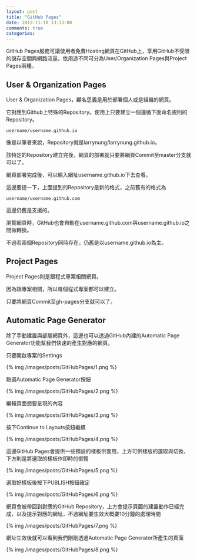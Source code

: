 ```yaml
---
layout: post
title: "GitHub Pages"
date: 2013-11-10 13:13:00
comments: true
categories: 
---
```


GitHub Pages服務可讓使用者免費Hosting網頁在GitHub上，享用GitHub不受限的儲存空間與網路流量。依用途不同可分為User/Organization Pages與Project Pages兩種。

<!--more-->

User & Organization Pages
----------------------------
User & Organization Pages，顧名思義是用於部署個人或是組織的網頁。 

它對應到Github上特殊的Repository。使用上只要建立一個遵循下面命名規則的Repository。

    username/username.github.io


像是以筆者來說，Repository就是larrynung/larrynung.github.io。 


該特定的Repository建立完後，網頁的部署就只要將網頁Commit至master分支就可以了。 


網頁部署完成後，可以輸入網址username.github.io下去查看。


這邊要提一下，上面提到的Repository是新的格式，之前舊有的格式為

    username/username.github.com


這邊仍舊是支援的。 


瀏覽網頁時，GitHub也會自動在username.github.com與username.github.io之間做轉換。 


不過若兩個Repository同時存在，仍舊是以username.github.io為主。
   

Project Pages
--------------
Project Pages則是跟程式專案相關網頁。   


因為跟專案相關，所以每個程式專案都可以建立。 


只要將網頁Commit至gh-pages分支就可以了。 


Automatic Page Generator
------------------------
除了手動建置與部屬網頁外，這邊也可以透過GitHub內建的Automatic Page Generator功能幫我們快速的產生對應的網頁。  

只要開啟專案的Settings

{% img /images/posts/GitHubPages/1.png %}


點選Automatic Page Generator按鈕

{% img /images/posts/GitHubPages/2.png %}


編輯頁面想要呈現的內容

{% img /images/posts/GitHubPages/3.png %}


按下Continue to Layouts按鈕繼續

{% img /images/posts/GitHubPages/4.png %}


這邊GitHub Pages會提供一些預設的樣板供套用，上方可供樣版的選取與切換，下方則是將選取的樣板作即時的御覽

{% img /images/posts/GitHubPages/5.png %}


選取好樣板後按下PUBLISH按鈕確定

{% img /images/posts/GitHubPages/6.png %}


網頁會被帶回到對應的GitHub Repository，上方會提示頁面的建置動作已經完成，以及提示對應的網址，不過網址要生效大概要10分鐘的處理時間

{% img /images/posts/GitHubPages/7.png %}


網址生效後就可以看到我們剛剛透過Automatic Page Generator所產生的頁面

{% img /images/posts/GitHubPages/8.png %}
